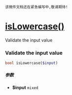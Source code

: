     该微件文档还在紧急编写中,敬请期待!
[isLowercase()](http://twinh.github.com/widget/api/isLowercase)
===============================================================

Validate the input value

### Validate the input value
```php
bool isLowercase($input)
```

##### 参数
* **$input** `mixed` 

